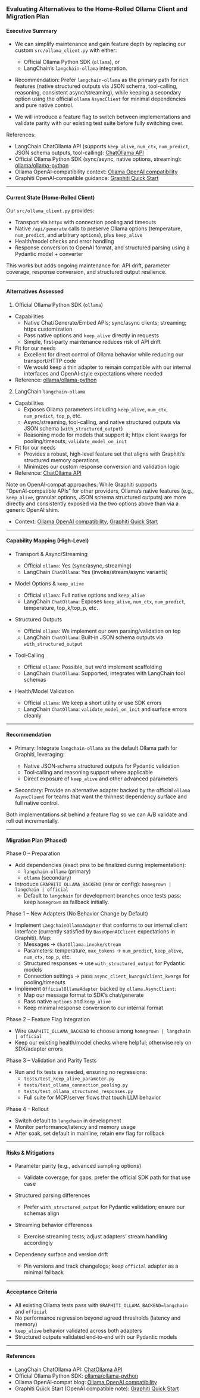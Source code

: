 ### Evaluating Alternatives to the Home‑Rolled Ollama Client and Migration Plan

#### Executive Summary

- We can simplify maintenance and gain feature depth by replacing our custom `src/ollama_client.py` with either:
  - Official Ollama Python SDK (`ollama`), or
  - LangChain’s `langchain-ollama` integration.

- Recommendation: Prefer `langchain-ollama` as the primary path for rich features (native structured outputs via JSON schema, tool-calling, reasoning, consistent async/streaming), while keeping a secondary option using the official `ollama` `AsyncClient` for minimal dependencies and pure native control.

- We will introduce a feature flag to switch between implementations and validate parity with our existing test suite before fully switching over.

References:
- LangChain ChatOllama API (supports `keep_alive`, `num_ctx`, `num_predict`, JSON schema outputs, tool-calling): [ChatOllama API](https://python.langchain.com/api_reference/ollama/chat_models/langchain_ollama.chat_models.ChatOllama.html)
- Official Ollama Python SDK (sync/async, native options, streaming): [ollama/ollama-python](https://github.com/ollama/ollama-python)
- Ollama OpenAI‑compatibility context: [Ollama OpenAI compatibility](https://ollama.com/blog/openai-compatibility)
- Graphiti OpenAI‑compatible guidance: [Graphiti Quick Start](https://github.com/getzep/graphiti?tab=readme-ov-file#quick-start)

---

#### Current State (Home‑Rolled Client)

Our `src/ollama_client.py` provides:
- Transport via `httpx` with connection pooling and timeouts
- Native `/api/generate` calls to preserve Ollama options (temperature, `num_predict`, and arbitrary `options`), plus `keep_alive`
- Health/model checks and error handling
- Response conversion to OpenAI format, and structured parsing using a Pydantic model + converter

This works but adds ongoing maintenance for: API drift, parameter coverage, response conversion, and structured output resilience.

---

#### Alternatives Assessed

1) Official Ollama Python SDK (`ollama`)
- Capabilities
  - Native Chat/Generate/Embed APIs; sync/async clients; streaming; httpx customization
  - Pass native options and `keep_alive` directly in requests
  - Simple, first‑party maintenance reduces risk of API drift
- Fit for our needs
  - Excellent for direct control of Ollama behavior while reducing our transport/HTTP code
  - We would keep a thin adapter to remain compatible with our internal interfaces and OpenAI‑style expectations where needed
- Reference: [ollama/ollama-python](https://github.com/ollama/ollama-python)

2) LangChain `langchain-ollama`
- Capabilities
  - Exposes Ollama parameters including `keep_alive`, `num_ctx`, `num_predict`, `top_p`, etc.
  - Async/streaming, tool-calling, and native structured outputs via JSON schema (`with_structured_output`)
  - Reasoning mode for models that support it; httpx client kwargs for pooling/timeouts; `validate_model_on_init`
- Fit for our needs
  - Provides a robust, high‑level feature set that aligns with Graphiti’s structured memory operations
  - Minimizes our custom response conversion and validation logic
- Reference: [ChatOllama API](https://python.langchain.com/api_reference/ollama/chat_models/langchain_ollama.chat_models.ChatOllama.html)

Note on OpenAI‑compat approaches: While Graphiti supports “OpenAI‑compatible APIs” for other providers, Ollama’s native features (e.g., `keep_alive`, granular options, JSON schema structured outputs) are more directly and consistently exposed via the two options above than via a generic OpenAI shim.
- Context: [Ollama OpenAI compatibility](https://ollama.com/blog/openai-compatibility), [Graphiti Quick Start](https://github.com/getzep/graphiti?tab=readme-ov-file#quick-start)

---

#### Capability Mapping (High‑Level)

- Transport & Async/Streaming
  - Official `ollama`: Yes (sync/async, streaming)
  - LangChain `ChatOllama`: Yes (invoke/stream/async variants)

- Model Options & `keep_alive`
  - Official `ollama`: Full native options and `keep_alive`
  - LangChain `ChatOllama`: Exposes `keep_alive`, `num_ctx`, `num_predict`, temperature, top_k/top_p, etc.

- Structured Outputs
  - Official `ollama`: We implement our own parsing/validation on top
  - LangChain `ChatOllama`: Built‑in JSON schema outputs via `with_structured_output`

- Tool‑Calling
  - Official `ollama`: Possible, but we’d implement scaffolding
  - LangChain `ChatOllama`: Supported; integrates with LangChain tool schemas

- Health/Model Validation
  - Official `ollama`: We keep a short utility or use SDK errors
  - LangChain `ChatOllama`: `validate_model_on_init` and surface errors cleanly

---

#### Recommendation

- Primary: Integrate `langchain-ollama` as the default Ollama path for Graphiti, leveraging:
  - Native JSON‑schema structured outputs for Pydantic validation
  - Tool‑calling and reasoning support where applicable
  - Direct exposure of `keep_alive` and other advanced parameters

- Secondary: Provide an alternative adapter backed by the official `ollama` `AsyncClient` for teams that want the thinnest dependency surface and full native control.

Both implementations sit behind a feature flag so we can A/B validate and roll out incrementally.

---

#### Migration Plan (Phased)

Phase 0 – Preparation
- Add dependencies (exact pins to be finalized during implementation):
  - `langchain-ollama` (primary)
  - `ollama` (secondary)
- Introduce `GRAPHITI_OLLAMA_BACKEND` (env or config): `homegrown | langchain | official`
  - Default to `langchain` for development branches once tests pass; keep `homegrown` as fallback initially.

Phase 1 – New Adapters (No Behavior Change by Default)
- Implement `LangchainOllamaAdapter` that conforms to our internal client interface (currently satisfied by `BaseOpenAIClient` expectations in Graphiti). Map:
  - Messages → `ChatOllama.invoke/stream`
  - Parameters: temperature, `max_tokens` → `num_predict`, `keep_alive`, `num_ctx`, `top_p`, etc.
  - Structured responses → use `with_structured_output` for Pydantic models
  - Connection settings → pass `async_client_kwargs`/`client_kwargs` for pooling/timeouts
- Implement `OfficialOllamaAdapter` backed by `ollama.AsyncClient`:
  - Map our message format to SDK’s chat/generate
  - Pass native `options` and `keep_alive`
  - Keep minimal response conversion to our internal format

Phase 2 – Feature Flag Integration
- Wire `GRAPHITI_OLLAMA_BACKEND` to choose among `homegrown | langchain | official`
- Keep our existing health/model checks where helpful; otherwise rely on SDK/adapter errors

Phase 3 – Validation and Parity Tests
- Run and fix tests as needed, ensuring no regressions:
  - `tests/test_keep_alive_parameter.py`
  - `tests/test_ollama_connection_pooling.py`
  - `tests/test_ollama_structured_responses.py`
  - Full suite for MCP/server flows that touch LLM behavior

Phase 4 – Rollout
- Switch default to `langchain` in development
- Monitor performance/latency and memory usage
- After soak, set default in mainline; retain env flag for rollback

---

#### Risks & Mitigations

- Parameter parity (e.g., advanced sampling options)
  - Validate coverage; for gaps, prefer the official SDK path for that use case

- Structured parsing differences
  - Prefer `with_structured_output` for Pydantic validation; ensure our schemas align

- Streaming behavior differences
  - Exercise streaming tests; adjust adapters’ stream handling accordingly

- Dependency surface and version drift
  - Pin versions and track changelogs; keep `official` adapter as a minimal fallback

---

#### Acceptance Criteria

- All existing Ollama tests pass with `GRAPHITI_OLLAMA_BACKEND=langchain` and `official`
- No performance regression beyond agreed thresholds (latency and memory)
- `keep_alive` behavior validated across both adapters
- Structured outputs validated end‑to‑end with our Pydantic models

---

#### References

- LangChain ChatOllama API: [ChatOllama API](https://python.langchain.com/api_reference/ollama/chat_models/langchain_ollama.chat_models.ChatOllama.html)
- Official Ollama Python SDK: [ollama/ollama-python](https://github.com/ollama/ollama-python)
- Ollama OpenAI‑compat blog: [Ollama OpenAI compatibility](https://ollama.com/blog/openai-compatibility)
- Graphiti Quick Start (OpenAI compatible note): [Graphiti Quick Start](https://github.com/getzep/graphiti?tab=readme-ov-file#quick-start)
